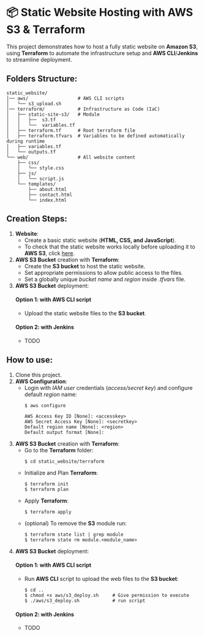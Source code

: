 # 📦 Static Website Hosting with AWS S3 & Terraform
This project demonstrates how to host a fully static website on **Amazon S3**, using **Terraform** to automate the infrastructure setup and **AWS CLI**/**Jenkins** to streamline deployment.

## Folders Structure:
```
static_website/
│── aws/                  # AWS CLI scripts
│   └── s3_upload.sh 
│── terraform/            # Infrastructure as Code (IaC)
│   ├── static-site-s3/   # Module
│   │   ├──  s3.tf
│   │   └──  variables.tf   
│   ├── terraform.tf      # Root terraform file
│   ├── terraform.tfvars  # Variables to be defined automatically during runtime
│   ├── variables.tf
│   └── outputs.tf      
└── web/                  # All website content
    ├── css/
    │   └── style.css     
    ├── js/
    │   └── script.js   
    └── templates/
        ├── about.html 
        ├── contact.html 
        └── index.html    
```

## Creation Steps:
1. **Website**:
    - Create a basic static website (**HTML, CSS, and JavaScript**).
    - To check that the static website works locally before uploading it to **AWS S3**, click [here](https://github.com/LuciaHeredia/cloud-hosted-site-terraform/blob/master/static_website/web/README.md).
2. **AWS S3 Bucket** creation with **Terraform**:
    - Create the **S3 bucket** to host the static website.
    - Set appropriate permissions to allow public access to the files.
    - Set a globally unique *bucket name* and *region* inside *.tfvars* file.
3. **AWS S3 Bucket** deployment:
    #### Option 1: with **AWS CLI** script
    - Upload the static website files to the **S3 bucket**.
    #### Option 2: with **Jenkins**
    - TODO
## How to use:
1. Clone this project.
2. **AWS Configuration**:
    - Login with *IAM user* credentials (*access/secret key*) and configure default *region* name:
        ```
        $ aws configure
        ```
        ```
        AWS Access Key ID [None]: <accesskey>
        AWS Secret Access Key [None]: <secretkey>
        Default region name [None]: <region>
        Default output format [None]:
        ```
3. **AWS S3 Bucket** creation with **Terraform**:
    - Go to the **Terraform** folder:
        ```
        $ cd static_website/terraform
        ```
    - Initialize and Plan **Terraform**:
        ```
        $ terraform init
        $ terraform plan
        ```
    - Apply **Terraform**:
        ```
        $ terraform apply
        ```
    - (optional) To remove the **S3** module run:
        ```
        $ terraform state list | grep module
        $ terraform state rm module.<module_name>
        ```
4. **AWS S3 Bucket** deployment:
    #### Option 1: with **AWS CLI** script
    - Run **AWS CLI** script to upload the web files to the **S3 bucket**:
        ```
        $ cd ..
        $ chmod +x aws/s3_deploy.sh     # Give permission to execute
        $ ./aws/s3_deploy.sh            # run script
        ```
    #### Option 2: with **Jenkins**
    - TODO